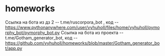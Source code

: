 # homeworks
Ссылка на бота из дз 2 -- t.me/ruscorpora_bot , код -- https://www.pythonanywhere.com/user/vyhuholl/files/home/vyhuholl/pymorphy_bot/pymorphy_bot.py
Ссылка на бота из проекта -- t.me/Gotham_generator_bot, код --https://github.com/vyhuholl/homeworks/blob/master/Gotham_generator_bot/app.py
